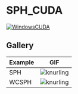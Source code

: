 # SPH_CUDA

[![WindowsCUDA](https://github.com/RaymondMcGuire/SPH_CUDA/actions/workflows/WindowsCUDA.yml/badge.svg?branch=master)](https://github.com/RaymondMcGuire/SPH_CUDA/actions/workflows/WindowsCUDA.yml)

## Gallery
| Example | GIF |
| --- | --- |
| SPH | ![knurling](docs/images/knurling.png) | 
| WCSPH | ![knurling](docs/images/knurling.jpg) | 
